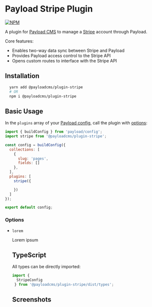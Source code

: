 # Payload Stripe Plugin

[![NPM](https://img.shields.io/npm/v/@payloadcms/plugin-stripe)](https://www.npmjs.com/package/@payloadcms/plugin-stripe)

A plugin for [Payload CMS](https://github.com/payloadcms/payload) to manage a [Stripe](https://stripe.com/) account through Payload.

Core features:
  - Enables two-way data sync between Stripe and Payload
  - Provides Payload access control to the Stripe API
  - Opens custom routes to interface with the Stripe API

## Installation

```bash
  yarn add @payloadcms/plugin-stripe
  # OR
  npm i @payloadcms/plugin-stripe
```

## Basic Usage

In the `plugins` array of your [Payload config](https://payloadcms.com/docs/configuration/overview), call the plugin with [options](#options):

```js
import { buildConfig } from 'payload/config';
import stripe from '@payloadcms/plugin-stripe';

const config = buildConfig({
  collections: [
    {
      slug: 'pages',
      fields: []
    },
  ],
  plugins: [
    stripe({

    })
  ]
});

export default config;
```

### Options

- `lorem`

    Lorem ipsum

  ## TypeScript

  All types can be directly imported:

  ```js
  import {
    StripeConfig
   } from '@payloadcms/plugin-stripe/dist/types';
  ```

  ## Screenshots

  <!-- ![screenshot 1](https://github.com/@payloadcms/plugin-stripe/blob/main/images/screenshot-1.jpg?raw=true) -->
